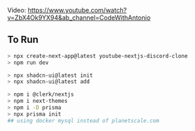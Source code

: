 Video: https://www.youtube.com/watch?v=ZbX4Ok9YX94&ab_channel=CodeWithAntonio

## To Run

```bash
> npx create-next-app@latest youtube-nextjs-discord-clone
> npm run dev

> npx shadcn-ui@latest init
> npx shadcn-ui@latest add

> npm i @clerk/nextjs
> npm i next-themes
> npm i -D prisma
> npx prisma init
## using docker mysql instead of planetscale.com
```
